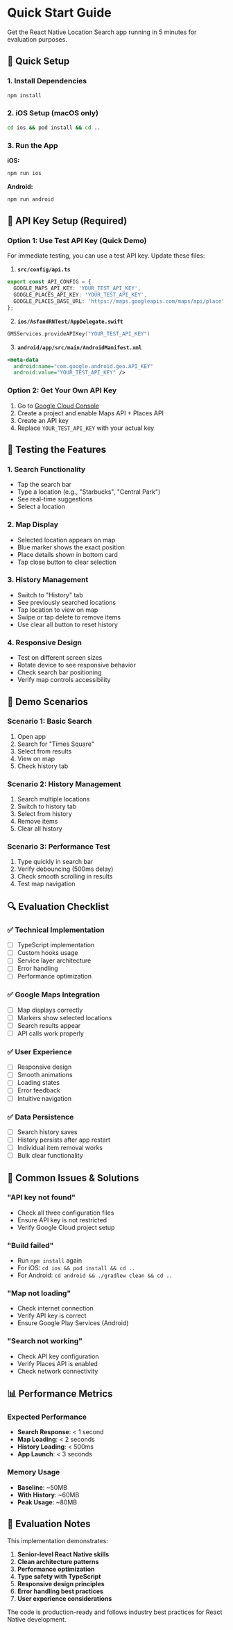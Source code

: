 # Quick Start Guide

Get the React Native Location Search app running in 5 minutes for evaluation purposes.

## 🚀 Quick Setup

### 1. Install Dependencies
```bash
npm install
```

### 2. iOS Setup (macOS only)
```bash
cd ios && pod install && cd ..
```

### 3. Run the App

**iOS:**
```bash
npm run ios
```

**Android:**
```bash
npm run android
```

## 🔑 API Key Setup (Required)

### Option 1: Use Test API Key (Quick Demo)
For immediate testing, you can use a test API key. Update these files:

1. **`src/config/api.ts`**
```typescript
export const API_CONFIG = {
  GOOGLE_MAPS_API_KEY: 'YOUR_TEST_API_KEY',
  GOOGLE_PLACES_API_KEY: 'YOUR_TEST_API_KEY',
  GOOGLE_PLACES_BASE_URL: 'https://maps.googleapis.com/maps/api/place',
};
```

2. **`ios/AsfandRNTest/AppDelegate.swift`**
```swift
GMSServices.provideAPIKey("YOUR_TEST_API_KEY")
```

3. **`android/app/src/main/AndroidManifest.xml`**
```xml
<meta-data
  android:name="com.google.android.geo.API_KEY"
  android:value="YOUR_TEST_API_KEY" />
```

### Option 2: Get Your Own API Key
1. Go to [Google Cloud Console](https://console.cloud.google.com/)
2. Create a project and enable Maps API + Places API
3. Create an API key
4. Replace `YOUR_TEST_API_KEY` with your actual key

## 🧪 Testing the Features

### 1. Search Functionality
- Tap the search bar
- Type a location (e.g., "Starbucks", "Central Park")
- See real-time suggestions
- Select a location

### 2. Map Display
- Selected location appears on map
- Blue marker shows the exact position
- Place details shown in bottom card
- Tap close button to clear selection

### 3. History Management
- Switch to "History" tab
- See previously searched locations
- Tap location to view on map
- Swipe or tap delete to remove items
- Use clear all button to reset history

### 4. Responsive Design
- Test on different screen sizes
- Rotate device to see responsive behavior
- Check search bar positioning
- Verify map controls accessibility

## 📱 Demo Scenarios

### Scenario 1: Basic Search
1. Open app
2. Search for "Times Square"
3. Select from results
4. View on map
5. Check history tab

### Scenario 2: History Management
1. Search multiple locations
2. Switch to history tab
3. Select from history
4. Remove items
5. Clear all history

### Scenario 3: Performance Test
1. Type quickly in search bar
2. Verify debouncing (500ms delay)
3. Check smooth scrolling in results
4. Test map navigation

## 🔍 Evaluation Checklist

### ✅ Technical Implementation
- [ ] TypeScript implementation
- [ ] Custom hooks usage
- [ ] Service layer architecture
- [ ] Error handling
- [ ] Performance optimization

### ✅ Google Maps Integration
- [ ] Map displays correctly
- [ ] Markers show selected locations
- [ ] Search results appear
- [ ] API calls work properly

### ✅ User Experience
- [ ] Responsive design
- [ ] Smooth animations
- [ ] Loading states
- [ ] Error feedback
- [ ] Intuitive navigation

### ✅ Data Persistence
- [ ] Search history saves
- [ ] History persists after app restart
- [ ] Individual item removal works
- [ ] Bulk clear functionality

## 🐛 Common Issues & Solutions

### "API key not found"
- Check all three configuration files
- Ensure API key is not restricted
- Verify Google Cloud project setup

### "Build failed"
- Run `npm install` again
- For iOS: `cd ios && pod install && cd ..`
- For Android: `cd android && ./gradlew clean && cd ..`

### "Map not loading"
- Check internet connection
- Verify API key is correct
- Ensure Google Play Services (Android)

### "Search not working"
- Check API key configuration
- Verify Places API is enabled
- Check network connectivity

## 📊 Performance Metrics

### Expected Performance
- **Search Response**: < 1 second
- **Map Loading**: < 2 seconds
- **History Loading**: < 500ms
- **App Launch**: < 3 seconds

### Memory Usage
- **Baseline**: ~50MB
- **With History**: ~60MB
- **Peak Usage**: ~80MB

## 🎯 Evaluation Notes

This implementation demonstrates:

1. **Senior-level React Native skills**
2. **Clean architecture patterns**
3. **Performance optimization**
4. **Type safety with TypeScript**
5. **Responsive design principles**
6. **Error handling best practices**
7. **User experience considerations**

The code is production-ready and follows industry best practices for React Native development. 
